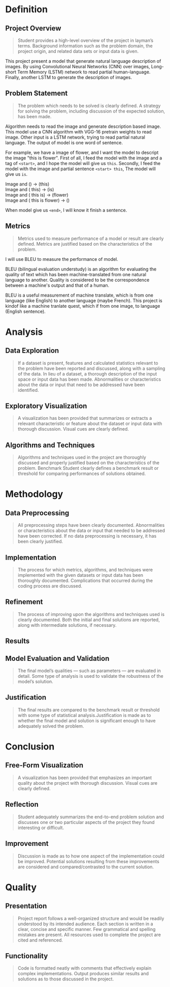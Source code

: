 # Definition

## Project Overview

> Student provides a high-level overview of the project in layman’s terms. Background
> information such as the problem domain, the project origin, and related data sets or input
> data is given.

This project present a model that generate natural language description of images.
By using Convolutional Neural Networks (CNN) over images,
Long-short Term Memory (LSTM) network to read partial human-language.
Finally, another LSTM to generate the description of images.

## Problem Statement

> The problem which needs to be solved is clearly defined. A strategy for solving the problem,
> including discussion of the expected solution, has been made.

Algorithm needs to read the image and generate description based image.
This model use a CNN algorithm with VGG-16 pretrain weights to read image.
Other input is a LSTM network, trying to read partial natural language.
The output of model is one word of sentence.

For example, we have a image of flower, and I want the model to descript the image "this is flower".
First of all, I feed the model with the image and a tag of `<start>`, and I hope the model will give us `this`.
Secondly, I feed the model with the image and partial sentence `<start> this`, The model will give us `is`.

Image and (<start>) -> (this)  
Image and (<start> this) -> (is)  
Image and (<start> this is) -> (flower)  
Image and (<start> this is flower) -> (<end>)

When model give us `<end>`, I will know it finish a sentence.

## Metrics

> Metrics used to measure performance of a model or result are clearly defined. Metrics are
> justified based on the characteristics of the problem.

I will use BLEU to measure the performance of model.

BLEU (bilingual evaluation understudy) is an algorithm for evaluating the quality of text which has been machine-translated from one natural language to another. Quality is considered to be the correspondence between a machine's output and that of a human.

BLEU is a useful measurement of machine translate, which is from one language (like English) to another language (maybe French).
This project is kindof like a machine tranlate quest, which if from one image, to language (English sentence).

# Analysis

## Data Exploration

> If a dataset is present, features and calculated statistics relevant to the problem have been
> reported and discussed, along with a sampling of the data. In lieu of a dataset, a thorough
> description of the input space or input data has been made. Abnormalities or
> characteristics about the data or input that need to be addressed have been identified.

## Exploratory Visualization

> A visualization has been provided that summarizes or extracts a relevant characteristic or
> feature about the dataset or input data with thorough discussion. Visual cues are clearly
> defined.

## Algorithms and Techniques

> Algorithms and techniques used in the project are thoroughly discussed and properly justified based on the characteristics of the problem.
> Benchmark Student clearly defines a benchmark result or threshold for comparing performances of
> solutions obtained.

# Methodology

## Data Preprocessing

> All preprocessing steps have been clearly documented. Abnormalities or characteristics
about the data or input that needed to be addressed have been corrected. If no data
preprocessing is necessary, it has been clearly justified.

## Implementation

> The process for which metrics, algorithms, and techniques were implemented with the
given datasets or input data has been thoroughly documented. Complications that occurred
during the coding process are discussed.

## Refinement

> The process of improving upon the algorithms and techniques used is clearly documented.
Both the initial and final solutions are reported, along with intermediate solutions, if
necessary.

## Results

## Model Evaluation and Validation

> The final model’s qualities — such as parameters — are evaluated in detail. Some type of analysis is used to validate the robustness of the model’s solution.

## Justification

> The final results are compared to the benchmark result or threshold with some type of
statistical analysis.Justification is made as to whether the final model and solution is
significant enough to have adequately solved the problem.

# Conclusion

## Free-Form Visualization

> A visualization has been provided that emphasizes an important quality about the project
with thorough discussion. Visual cues are clearly defined.

## Reflection

> Student adequately summarizes the end-to-end problem solution and discusses one or two
particular aspects of the project they found interesting or difficult.

## Improvement
> Discussion is made as to how one aspect of the implementation could be improved.
Potential solutions resulting from these improvements are considered and
compared/contrasted to the current solution.

# Quality

## Presentation

> Project report follows a well-organized structure and would be readily understood by its
intended audience. Each section is written in a clear, concise and specific manner. Few
grammatical and spelling mistakes are present. All resources used to complete the project
are cited and referenced.

## Functionality

> Code is formatted neatly with comments that effectively explain complex implementations.
Output produces similar results and solutions as to those discussed in the project.

